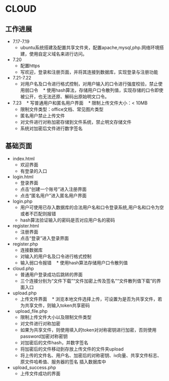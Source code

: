 #  CLOUD

## 工作进展
*   7.17-7.19
    * ubuntu系统搭建及配置共享文件夹，配置apache,mysql,php.网络环境搭建，使用自定义域名来进行访问。
*   7.20
    * 配置https
    * 写欢迎，登录和注册页面，并将其连接到数据库，实现登录与注册功能
*   7.21-7.22
    * 对用户名及口令进行格式控制，对用户输入的口令进行强度校验，禁止使用弱口令 
    * 使用hash算法，存储用户口令散列值，实现存储的口令即使被公开，也无法还原、解码出原始明文口令。
*   7.23
    * 写普通用户和匿名用户界面
    * 限制上传文件大小：< 10MB
    * 限制文件类型：office文档、常见图片类型
    * 匿名用户禁止上传文件
    * 对文件进行对称加密存储到文件系统，禁止明文存储文件 
    * 系统对加密后文件进行数字签名

    


## 基础页面
*   index.html
    * 欢迎界面
    * 有登录的入口
*   login.html
    * 登录界面
    * 点击“创建一个账号”进入注册界面
    * 点击“匿名用户”进入匿名用户界面
*   login.php
    * 用户可使用已存入数据库的合法用户名和口令登录系统,用户名和口令为空或者不匹配则报错
    * hash算法验证输入的密码是否对应用户名的密码
*   register.html   
    * 注册界面    
    * 点击“登录”进入登录界面
*   register.php
    * 连接数据库
    * 对输入的用户名及口令进行格式控制
    * 输入弱口令报错
    * 使用hash算法存储用户口令散列值
*   cloud.php
    * 普通用户登录成功后跳转的界面
    * 三个连接分别为“文件下载”“文件加密上传及签名”“文件散列值下载”的界面入口
*   upload.php
    * 上传文件界面
    * 浏览本地文件选择上传，可设置为是否为共享文件，若为共享文件，则输入token共享密码
*   upload_file.php
    * 限制上传文件大小以及限制文件类型
    * 对文件进行对称加密
    * 如果为共享文件，则使用填入的token对对称密钥进行加密，否则使用password加密对称密钥
    * 对加密后的文件hash，并数字签名
    * 将加密后的文件移动到存放上传文件的文件夹upload
    * 将上传的文件名、用户名、加密后的对称密钥、iv向量、共享文件标志、原文件哈希值、服务器的签名 插入数据库中
*   upload_success.php
    * 上传文件成功的界面
